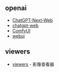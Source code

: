 

## openai
* [ChatGPT-Next-Web](https://github.com/ChatGPTNextWeb/ChatGPT-Next-Web)
* [chatgpt-web](https://github.com/Chanzhaoyu/chatgpt-web)
* [ComfyUI](https://github.com/comfyanonymous/ComfyUI)
* [webui](https://github.com/AUTOMATIC1111/stable-diffusion-webui)

## viewers
* [viewers](https://github.com/OHIF/Viewers) - 影像查看器